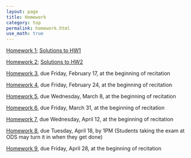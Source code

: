 ```yaml
---
layout: page
title: Homework
category: top
permalink: homework.html
use_math: true
---
```


<a href="hw/hw1.pdf">Homework 1</a>; <a href="https://www.youtube.com/playlist?list=PLPAgEthTEIuW-5dKeYTktC06sdNGa_xFU">Solutions to HW1</a>

<a href="hw/hw2.pdf">Homework 2</a>; <a href="https://www.youtube.com/playlist?list=PLPAgEthTEIuWw30B9R9TBmMkpKlg_YonJ">Solutions to HW2</a>

<a href="hw/hw3.pdf">Homework 3</a>, due Friday, February 17, at the beginning of recitation

<a href="hw/hw4.pdf">Homework 4</a>, due Friday, February 24, at the beginning of recitation

<a href="hw/hw5.pdf">Homework 5</a>, due Wednesday, March 8, at the beginning of recitation

<a href="hw/homework6.pdf">Homework 6</a>, due Friday, March 31, at the beginning of recitation

<a href="hw/hw7-2017.pdf">Homework 7</a>, due Wednesday, April 12, at the beginning of recitation

<a href="hw/hw8.pdf">Homework 8</a>, due Tuesday, April 18, by 1PM (Students 
taking the exam at ODS may turn it in when they get done) 

<a href="hw/hw9.pdf">Homework 9</a>, due Friday, April 28, at the beginning of recitation
